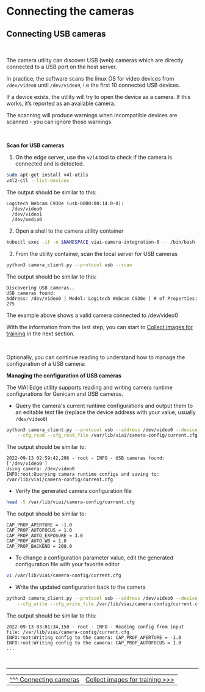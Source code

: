 # Connecting the cameras

## Connecting USB cameras

<br>

The camera utility can discover USB (web) cameras which are directly connected to a USB port on the host server.

In practice, the software scans the linux OS for video devices from `/dev/video0` until `/dev/video9`, i.e the first 10 connected USB devices.

If a device exists, the utility will try to open the device as a camera. If this works, it’s reported as an available camera.

The scanning will produce warnings when incompatible devices are scanned - you can ignore those warnings.

<br>

__Scan for USB cameras__

1. On the edge server, use the `v2l4` tool to check if the camera is connected and is detected.

```bash
sudo apt-get install v4l-utils
v4l2-ctl --list-devices
```

The output should be similar to this:

```text
Logitech Webcam C930e (usb-0000:00:14.0-8):
  /dev/video0
  /dev/video1
  /dev/media0
```

2. Open a shell to the camera utility container

```bash
kubectl exec -it -n $NAMESPACE viai-camera-integration-0 -- /bin/bash
```

3. From the utility container, scan the local server for USB cameras

```bash
python3 camera_client.py --protocol usb --scan
```

The output should be similar to this:

```text
Discovering USB cameras..
USB cameras found:
Address: /dev/video0 | Model: Logitech Webcam C930e | # of Properties: 275
```

The example above shows a valid camera connected to /dev/video0


With the information from the last step, you can start to [Collect images for training](./collectimages.md) in the next section.

</br>

Optionally, you can continue reading to understand how to manage the configuration of a USB camera:

__Managing the configuration of USB cameras__

The VIAI Edge utility supports reading and writing camera runtime configurations for Genicam and USB cameras.

* Query the camera's current runtime configurations and output them to an editable text file (replace the device address with your value, usually `/dev/video0`)

```bash
python3 camera_client.py --protocol usb --address /dev/video0 --device_id cam1 --mode none  \
    --cfg_read --cfg_read_file /var/lib/viai/camera-config/current.cfg 2>/dev/null
```

The output should be similar to:

```text
2022-09-13 02:59:42,296 - root - INFO - USB cameras found: ['/dev/video0']
Using camera: /dev/video0
INFO:root:Querying camera runtime configs and saving to: /var/lib/viai/camera-config/current.cfg
```

* Verify the generated camera configuration file

```bash
head -5 /var/lib/viai/camera-config/current.cfg
```

The output should be similar to:

```text
CAP_PROP_APERTURE = -1.0
CAP_PROP_AUTOFOCUS = 1.0
CAP_PROP_AUTO_EXPOSURE = 3.0
CAP_PROP_AUTO_WB = 1.0
CAP_PROP_BACKEND = 200.0
```

* To change a configuration parameter value, edit the generated configuration file with your favorite editor

```bash
vi /var/lib/viai/camera-config/current.cfg
```

* Write the updated configuration back to the camera

```bash
python3 camera_client.py --protocol usb --address /dev/video0 --device_id cam1 --mode none \
    --cfg_write --cfg_write_file /var/lib/viai/camera-config/current.cfg 2>/dev/null
```

The output should be similar to this:

```text
2022-09-13 03:01:34,150 - root - INFO - Reading config from input file: /var/lib/viai/camera-config/current.cfg
INFO:root:Writing config to the camera: CAP_PROP_APERTURE = -1.0
INFO:root:Writing config to the camera: CAP_PROP_AUTOFOCUS = 1.0
...
```

<br>

___

<table width="100%">
<tr><td><a href="./connectingcameras.md">^^^ Connecting cameras</td><td><a href="./collectimages.md">Collect images for training >>></td></tr>
</table>




